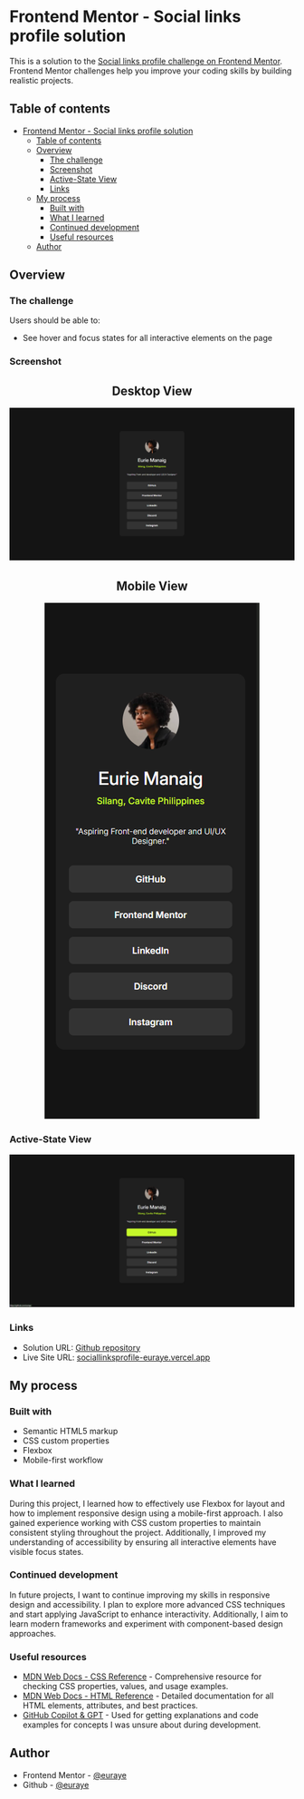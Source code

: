 # Frontend Mentor - Social links profile solution

This is a solution to the [Social links profile challenge on Frontend Mentor](https://www.frontendmentor.io/challenges/social-links-profile-UG32l9m6dQ). Frontend Mentor challenges help you improve your coding skills by building realistic projects. 

## Table of contents

- [Frontend Mentor - Social links profile solution](#frontend-mentor---social-links-profile-solution)
  - [Table of contents](#table-of-contents)
  - [Overview](#overview)
    - [The challenge](#the-challenge)
    - [Screenshot](#screenshot)
    - [Active-State View](#active-state-view)
    - [Links](#links)
  - [My process](#my-process)
    - [Built with](#built-with)
    - [What I learned](#what-i-learned)
    - [Continued development](#continued-development)
    - [Useful resources](#useful-resources)
  - [Author](#author)

## Overview

### The challenge

Users should be able to:

- See hover and focus states for all interactive elements on the page

### Screenshot

<h2 align="center">Desktop View</h2>

![](/assets/images/desktop.png)

<h2 align="center">Mobile View</h2>

<p align="center">
  <img src="/assets/images/mobile.png" alt="Mobile View" />
</p>


### Active-State View
![](/assets/images/active-states.png)


### Links

- Solution URL: [Github repository ](https://github.com/euraye/blog-preview-card-Euraye-Solution/tree/blog-preview-card-Euraye)
- Live Site URL: [sociallinksprofile-euraye.vercel.app](https://sociallinksprofile-euraye.vercel.app/)

## My process

### Built with

- Semantic HTML5 markup
- CSS custom properties
- Flexbox
- Mobile-first workflow

### What I learned

During this project, I learned how to effectively use Flexbox for layout and how to implement responsive design using a mobile-first approach. I also gained experience working with CSS custom properties to maintain consistent styling throughout the project. Additionally, I improved my understanding of accessibility by ensuring all interactive elements have visible focus states.

### Continued development
In future projects, I want to continue improving my skills in responsive design and accessibility. I plan to explore more advanced CSS techniques and start applying JavaScript to enhance interactivity. Additionally, I aim to learn modern frameworks and experiment with component-based design approaches.


### Useful resources

- [MDN Web Docs - CSS Reference](https://developer.mozilla.org/en-US/docs/Web/CSS/Reference) - Comprehensive resource for checking CSS properties, values, and usage examples.
- [MDN Web Docs - HTML Reference](https://developer.mozilla.org/en-US/docs/Web/HTML/Element) - Detailed documentation for all HTML elements, attributes, and best practices.
- [GitHub Copilot & GPT](https://github.com/features/copilot) - Used for getting explanations and code examples for concepts I was unsure about during development.

## Author
- Frontend Mentor - [@euraye](https://www.frontendmentor.io/profile/euraye)
- Github - [@euraye](https://github.com/euraye)


